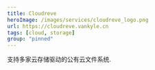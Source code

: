 ```yaml
---
title: Cloudreve
heroImage: /images/services/cloudreve_logo.png
url: https://cloudreve.vankyle.cn
tags: [cloud, storage]
group: "pinned"
---
```

支持多家云存储驱动的公有云文件系统.